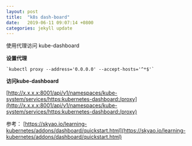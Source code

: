 ```yaml
---
layout: post
title:  "k8s dash-board"
date:   2019-06-11 09:07:14 +0800
categories: jekyll update
---
```



使用代理访问 kube-dashboard

**设置代理**
```
`kubectl proxy --address='0.0.0.0' --accept-hosts='^*$'`
```

**访问kube-dashboard**

[http://x.x.x.x:8001/api/v1/namespaces/kube-system/services/https:kubernetes-dashboard:/proxy](http://x.x.x.x:8001/api/v1/namespaces/kube-system/services/https:kubernetes-dashboard:/proxy)



参考：
[https://skyao.io/learning-kubernetes/addons/dashboard/quickstart.html](https://skyao.io/learning-kubernetes/addons/dashboard/quickstart.html)
